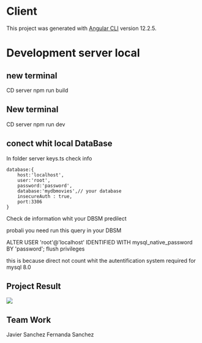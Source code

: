 # Client

This project was generated with [Angular CLI](https://github.com/angular/angular-cli) version 12.2.5.

# Development server local
## new terminal
CD server 
npm run build
## New terminal
CD server
npm run dev

## conect whit local DataBase
In folder server 
keys.ts check info

    database:{
        host:'localhost',
        user:'root',
        password:'password',
        database:'mydbmovies',// your database
        insecureAuth : true,
        port:3306
    }

Check de information whit your DBSM predilect 

probali you need run this query in your DBSM

ALTER USER 'root'@'localhost' IDENTIFIED WITH mysql_native_password BY 'password';
flush privileges

this is because direct not count whit the autentification system required for mysql 8.0

## Project Result

![](https://i.ibb.co/pRL8rLf/Diapositiva4.png)

## Team Work
Javier Sanchez
Fernanda Sanchez




